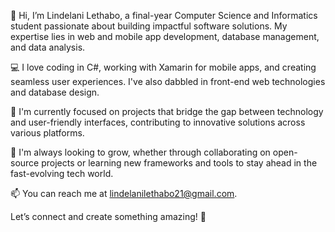 👋 Hi, I’m Lindelani Lethabo, a final-year Computer Science and Informatics student passionate about building impactful software solutions. My expertise lies in web and mobile app development, database management, and data analysis.

💻 I love coding in C#, working with Xamarin for mobile apps, and creating seamless user experiences. I've also dabbled in front-end web technologies and database design.

🔭 I'm currently focused on projects that bridge the gap between technology and user-friendly interfaces, contributing to innovative solutions across various platforms.

🌱 I'm always looking to grow, whether through collaborating on open-source projects or learning new frameworks and tools to stay ahead in the fast-evolving tech world.

📫 You can reach me at lindelanilethabo21@gmail.com.

Let’s connect and create something amazing! 🚀


<!--
**Lindelani21/Lindelani21** is a ✨ _special_ ✨ repository because its `README.md` (this file) appears on your GitHub profile.

Here are some ideas to get you started:

- 🔭 I’m currently working on ...
- 🌱 I’m currently learning ...
- 👯 I’m looking to collaborate on ...
- 🤔 I’m looking for help with ...
- 💬 Ask me about ...
- 📫 How to reach me: ...
- 😄 Pronouns: ...
- ⚡ Fun fact: ...
-->
